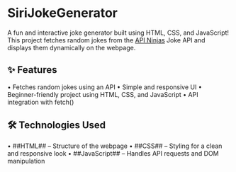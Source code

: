 # SiriJokeGenerator
A fun and interactive joke generator built using HTML, CSS, and JavaScript! This project fetches random jokes from the [API Ninjas](https://api-ninjas.com/) Joke API and displays them dynamically on the webpage.

## ✨ Features
•⁠  ⁠Fetches random jokes using an API
•⁠  ⁠Simple and responsive UI
•⁠  ⁠Beginner-friendly project using HTML, CSS, and JavaScript
•⁠  ⁠API integration with fetch()

## 🛠️ Technologies Used
•⁠  ⁠##HTML## – Structure of the webpage
•⁠  ⁠##CSS## – Styling for a clean and responsive look
•⁠  ⁠##JavaScript## – Handles API requests and DOM manipulation
